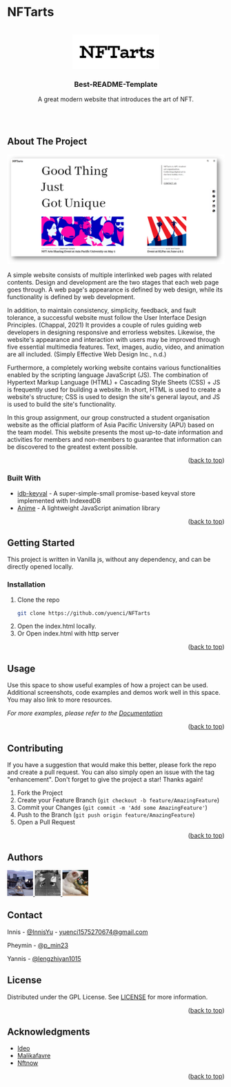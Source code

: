 # NFTarts
<!-- Improved compatibility of back to top link: See: https://github.com/othneildrew/Best-README-Template/pull/73 -->
<a name="readme-top"></a>


<!-- PROJECT LOGO -->
<br />
<div align="center">
  <a href="https://github.com/yuenci/NFTarts">
    <img src="https://github.com/yuenci/NFTarts/blob/master/images/nftart.png" alt="Logo" width="200">
  </a>

  <h3 align="center">Best-README-Template</h3>

  <p align="center">
    A great modern website that introduces the art of NFT.
    <br />
  </p>
</div>

<br />
<br />



<!-- ABOUT THE PROJECT -->
## About The Project

![Product screenshot](images/demo.png)

A simple website consists of multiple interlinked web pages with related contents. Design and development are the two stages that each web page goes through. A web page's appearance is defined by web design, while its functionality is defined by web development.

In addition, to maintain consistency, simplicity, feedback, and fault tolerance, a successful website must follow the User Interface Design Principles. (Chappal, 2021) It provides a couple of rules guiding web developers in designing responsive and errorless websites. Likewise, the website's appearance and interaction with users may be improved through five essential multimedia features. Text, images, audio, video, and animation are all included. (Simply Effective Web Design Inc., n.d.)

Furthermore, a completely working website contains various functionalities enabled by the scripting language JavaScript (JS). The combination of Hypertext Markup Language (HTML) + Cascading Style Sheets (CSS) + JS is frequently used for building a website. In short, HTML is used to create a website's structure; CSS is used to design the site's general layout, and JS is used to build the site's functionality.

In this group assignment, our group constructed a student organisation website as the official platform of Asia Pacific University (APU) based on the team model. This website presents the most up-to-date information and activities for members and non-members to guarantee that information can be discovered to the greatest extent possible.


<p align="right">(<a href="#readme-top">back to top</a>)</p>



### Built With

* [idb-keyval](https://github.com/jakearchibald/idb-keyval) - A super-simple-small promise-based keyval store implemented with IndexedDB
* [Anime](https://animejs.com/) - A lightweight JavaScript animation library

<p align="right">(<a href="#readme-top">back to top</a>)</p>



<!-- GETTING STARTED -->
## Getting Started

This project is written in Vanilla js, without any dependency, and can be directly opened locally.

### Installation

1. Clone the repo
   ```sh
   git clone https://github.com/yuenci/NFTarts
   ```
2. Open the index.html locally.
3. Or Open index.html with http server 

<p align="right">(<a href="#readme-top">back to top</a>)</p>



<!-- USAGE EXAMPLES -->
## Usage

Use this space to show useful examples of how a project can be used. Additional screenshots, code examples and demos work well in this space. You may also link to more resources.

_For more examples, please refer to the [Documentation](https://example.com)_

<p align="right">(<a href="#readme-top">back to top</a>)</p>



<!-- CONTRIBUTING -->
## Contributing

If you have a suggestion that would make this better, please fork the repo and create a pull request. You can also simply open an issue with the tag "enhancement".
Don't forget to give the project a star! Thanks again!

1. Fork the Project
2. Create your Feature Branch (`git checkout -b feature/AmazingFeature`)
3. Commit your Changes (`git commit -m 'Add some AmazingFeature'`)
4. Push to the Branch (`git push origin feature/AmazingFeature`)
5. Open a Pull Request

<p align="right">(<a href="#readme-top">back to top</a>)</p>

## Authors
<a href="https://github.com/yuenci" target="_blank" >
  <img src="images/innis.jpg" alt="profile image" width="60px">
</a>
<a href="https://github.com/pm00-ops" target="_blank" >
  <img src="images/pheymin.jpg" alt="profile image" width="60px">
</a>
<a href="https://github.com/yannisleng" target="_blank" >
  <img src="images/yannis.jpg" alt="profile image" width="60px">
</a>

<!-- CONTACT -->
## Contact

Innis - [@InnisYu](https://twitter.com/yuenci3) - yuenci1575270674@gmail.com

Pheymin - [@p_min23](https://www.instagram.com/p_min23/)  

Yannis - [@lengzhiyan1015](https://www.facebook.com/lengzhiyan1015)  


<!-- LICENSE -->
## License

Distributed under the GPL License. See [LICENSE](./LICENSE) for more information.

<p align="right">(<a href="#readme-top">back to top</a>)</p>







<!-- ACKNOWLEDGMENTS -->
## Acknowledgments

* [Ideo](https://ideo.com)
* [Malikafavre](https://www.malikafavre.com)
* [Nftnow](https://nftnow.com)

<p align="right">(<a href="#readme-top">back to top</a>)</p>

